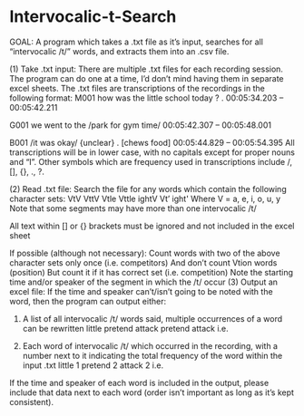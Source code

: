 # Intervocalic-t-Search
GOAL: A program which takes a .txt file as it’s input, searches for all “intervocalic /t/” words, and extracts them into an .csv file.

(1)	Take .txt input:
  There are multiple .txt files for each recording session. The program can do one at a time, I’d don’t mind having them in separate excel sheets.
  The .txt files are transcriptions of the recordings in the following format:
  M001   how was the little school today ? . 
         00:05:34.203 – 00:05:42.211

  G001   we went to the /park for gym time/
         00:05:42.307 – 00:05:48.001

  B001   /it was okay/ {unclear} . [chews food]
         00:05:44.829 – 00:05:54.395
  All transcriptions will be in lower case, with no capitals except for proper nouns and “I”. Other symbols which are frequency used in transcriptions include /, [], {}, ., ?.


(2)	Read .txt file:
  Search the file for any words which contain the following character sets:
      VtV
      VttV
      Vtle
      Vttle
      ightV
      Vt’
      ight'
      Where V = a, e, i, o, u, y
  Note that some segments may have more than one intervocalic /t/

  All text within [] or {} brackets must be ignored and not included in the excel sheet

  If possible (although not necessary):
  Count words with two of the above character sets only once (i.e. competitors)
  And don’t count Vtion words (position)
  But count it if it has correct set (i.e. competition)
  Note the starting time and/or speaker of the segment in which the /t/ occur
(3)	Output an excel file:
  If the time and speaker can’t/isn’t going to be noted with the word, then the program can output either:
  1.	A list of all intervocalic /t/ words said, multiple occurrences of a word can be rewritten
  little
  pretend
  attack
  pretend
  attack
  i.e.




  2.	Each word of intervocalic /t/ which occurred in the recording, with a number next to it indicating the total frequency of the word within the input .txt
  little	1
  pretend	2
  attack	2
  i.e. 

  If the time and speaker of each word is included in the output, please include that data next to each word (order isn’t important as long as it’s kept consistent).
